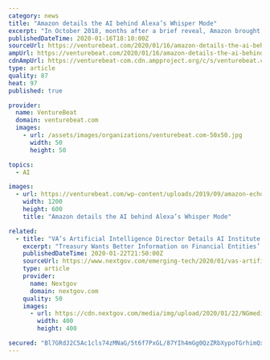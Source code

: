 ```yaml
---
category: news
title: "Amazon details the AI behind Alexa’s Whisper Mode"
excerpt: "In October 2018, months after a brief reveal, Amazon brought Whisper Mode to select third- and first-party Alexa devices. It expanded the feature to all locales in November 2019, such that all smart and smart home appliances powered by Alexa — the company’s virtual assistant — now respond to whispered speech by whispering back. Amazon was ..."
publishedDateTime: 2020-01-16T18:10:00Z
sourceUrl: https://venturebeat.com/2020/01/16/amazon-details-the-ai-behind-alexas-whisper-mode/
ampUrl: https://venturebeat.com/2020/01/16/amazon-details-the-ai-behind-alexas-whisper-mode/amp/
cdnAmpUrl: https://venturebeat-com.cdn.ampproject.org/c/s/venturebeat.com/2020/01/16/amazon-details-the-ai-behind-alexas-whisper-mode/amp/
type: article
quality: 87
heat: 97
published: true

provider:
  name: VentureBeat
  domain: venturebeat.com
  images:
    - url: /assets/images/organizations/venturebeat.com-50x50.jpg
      width: 50
      height: 50

topics:
  - AI

images:
  - url: https://venturebeat.com/wp-content/uploads/2019/09/amazon-echo-dot-2019-e1571958500413.jpg?fit=1200%2C600&strip=all
    width: 1200
    height: 600
    title: "Amazon details the AI behind Alexa’s Whisper Mode"

related:
  - title: "VA’s Artificial Intelligence Director Details AI Institute’s Early Efforts"
    excerpt: "Treasury Wants Better Information on Financial Entities’ Cybersecurity Practices CISA Says Agencies Have 10 Days to Patch NSA-Spotted Microsoft Vulnerability What Do You Think About Artificial Intelligence? The Pentagon’s AI Center Wants to Know. The Veterans Affairs Department’s nascent National Artificial Intelligence Institute is ..."
    publishedDateTime: 2020-01-22T21:50:00Z
    sourceUrl: https://www.nextgov.com/emerging-tech/2020/01/vas-artificial-intelligence-director-details-ai-institutes-early-efforts/162585/
    type: article
    provider:
      name: Nextgov
      domain: nextgov.com
    quality: 50
    images:
      - url: https://cdn.nextgov.com/media/img/upload/2020/01/22/NGmedicine20200122/open-graph.jpg
        width: 400
        height: 400

secured: "Bl7GRdJ2C5Ac1cls74zMNaG/5t6f7PxGL/87YIh4mGg0QzZRbXypoTGrhimQxpTR6bgZ5MYXTIbU1fqJzcQngbDdEiTsp4oa9AuiJSC8DlH9x4ESZoBYOYErFi/uGEdsrDZHfNt1ctEXUb2ZxlAR7BKd9VFeHuyKx7h7xShQn6NUNVlyTJxhzWGJARhQKLoRdeXX+zRjOa14qE0aiWHA2i6fx7Vdt6VC2v3vAQ8UxQPlJKywdWYhqInz7/ZLS+1C6daboKMFDXXNQNxm4OJnXE56zfmG1W8CJpJDjxcr39U=;VSIcGzm/hQI2A3J0XUdm1A=="
---
```


